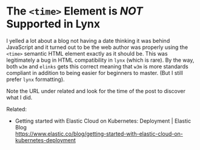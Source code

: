 # The `<time>` Element is *NOT* Supported in Lynx

I yelled a lot about a blog not having a date thinking it was behind
JavaScript and it turned out to be the web author was properly using the
`<time>` semantic HTML element exactly as it should be. This was
legitimately a bug in HTML compatibility in `lynx` (which is rare). By
the way, both `w3m` and `elinks` gets this correct meaning that `w3m` is
more standards compliant in addition to being easier for beginners to
master. (But I still prefer `lynx` formatting).

Note the URL under related and look for the time of the post to discover
what I did.

Related:

* Getting started with Elastic Cloud on Kubernetes: Deployment \| Elastic Blog  
  <https://www.elastic.co/blog/getting-started-with-elastic-cloud-on-kubernetes-deployment>
